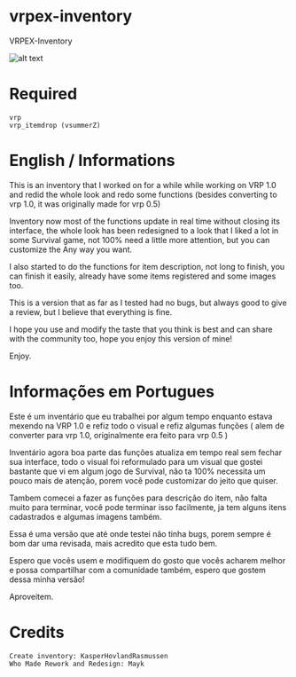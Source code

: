 # vrpex-inventory
VRPEX-Inventory


![alt text](https://cdn.discordapp.com/attachments/424312355183132693/658921962449403925/unknown.png)

# Required
```
vrp
vrp_itemdrop (vsummerZ)
```

# English / Informations

This is an inventory that I worked on for a while while working on VRP 1.0 and redid the whole look and redo some functions (besides converting to vrp 1.0, it was originally made for vrp 0.5)

Inventory now most of the functions update in real time without closing its interface, the whole look has been redesigned to a look that I liked a lot in some Survival game, not 100% need a little more attention, but you can customize the Any way you want.

I also started to do the functions for item description, not long to finish, you can finish it easily, already have some items registered and some images too.

This is a version that as far as I tested had no bugs, but always good to give a review, but I believe that everything is fine.

I hope you use and modify the taste that you think is best and can share with the community too, hope you enjoy this version of mine!

Enjoy.

# Informações em Portugues

Este é um inventário que eu trabalhei por algum tempo enquanto estava mexendo na VRP 1.0 e refiz todo o visual e refiz algumas funções ( alem de converter para vrp 1.0, originalmente era feito para vrp 0.5 ) 

Inventário agora boa parte das funções atualiza em tempo real sem fechar sua interface, todo o visual foi reformulado para um visual que gostei bastante que vi em algum jogo de Survival, não ta 100% necessita um pouco mais de atenção, porem você pode customizar do jeito que quiser.

Tambem comecei a fazer as funções para descrição do item, não falta muito para terminar, você pode terminar isso facilmente, ja tem alguns itens cadastrados e algumas imagens também.

Essa é uma versão que até onde testei não tinha bugs, porem sempre é bom dar uma revisada, mais acredito que esta tudo bem.

Espero que vocês usem e modifiquem do gosto que vocês acharem melhor e possa compartilhar com a comunidade também, espero que gostem dessa minha versão!

Aproveitem.

# Credits

```
Create inventory: KasperHovlandRasmussen
Who Made Rework and Redesign: Mayk
```
